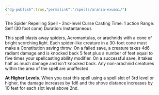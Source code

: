 ```yaml
---
{"dg-publish":true,"permalink":"/spells/arania-exumai/"}
---
```


The Spider Repelling Spell - 2nd-level Curse 
Casting Time: 1 action 
Range: Self (30 foot cone) 
Duration: Instantaneous 

This spell blasts away spiders, Acromantulas, or arachnids with a cone of bright scorching light. Each spider-like creature in a 30-foot cone must make a Constitution saving throw. On a failed save, a creature takes 4d6 radiant damage and is knocked back 5 feet plus a number of feet equal to five times your spellcasting ability modifier. On a successful save, it takes half as much damage and isn't knocked back. Any non-arachnid creatures within the area of the spell are unaffected. 

**At Higher Levels**. When you cast this spell using a spell slot of 3rd level or higher, the damage increases by 1d6 and the shove distance increases by 10 feet for each slot level above 2nd.